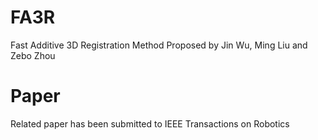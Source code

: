 # FA3R
Fast Additive 3D Registration Method Proposed by Jin Wu, Ming Liu and Zebo Zhou

# Paper

Related paper has been submitted to IEEE Transactions on Robotics

